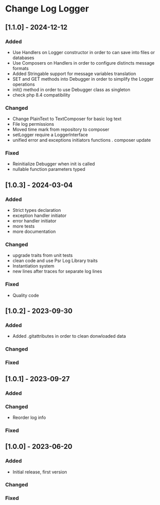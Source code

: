 # Change Log Logger


## [1.1.0] - 2024-12-12

### Added
- Use Handlers on Logger constructor in order to can save into files or databases
- Use Composers on Handlers in order to configure distincts message formats
- Added Stringable support for message variables translation
- SET and GET methods into Debugger in order to simplify the Logger operations
- init() method in order to use Debugger class as singleton
- check php 8.4 compatibility

### Changed
- Change PlainText to TextComposer for basic log text
- File log permissions
- Moved time mark from repository to composer
- setLogger require a LoggerInterface
- unified error and exceptions initiators functions
. composer update

### Fixed
- Reinitialize Debugger when init is called
- nullable function parameters typed


## [1.0.3] - 2024-03-04

### Added

- Strict types declaration
- exception handler initiator
- error handler initiator
- more tests
- more documentation

### Changed

- upgrade traits from unit tests
- clean code and use Psr Log Library traits
- Instantiation system
- new lines after traces for separate log lines

### Fixed

- Quality code


## [1.0.2] - 2023-09-30

### Added

- Added .gitattributes in order to clean donwloaded data

### Changed

### Fixed


## [1.0.1] - 2023-09-27

### Added

### Changed

- Reorder log info

### Fixed


## [1.0.0] - 2023-06-20

### Added

- Initial release, first version

### Changed

### Fixed
